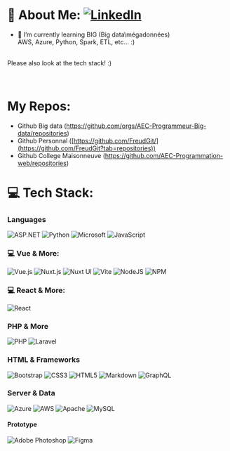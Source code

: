 

# 💫 About Me: [![LinkedIn](https://img.shields.io/badge/LinkedIn-%230077B5.svg?logo=linkedin&logoColor=white)](https://linkedin.com/in/francois-hebert)

- 🌱 I’m currently learning BIG (Big data\mégadonnées)<br>
AWS, Azure, Python, Spark, ETL, etc... :)<br><br>

Please also look at the tech stack! :)<br>
 <br><br>


# My Repos:
- Github Big data (https://github.com/orgs/AEC-Programmeur-Big-data/repositories)
- Github Personnal ([https://github.com/FreudGit/](https://github.com/FreudGit?tab=repositories))
- Github College Maisonneuve (https://github.com/AEC-Programmation-web/repositories)

  
# 💻 Tech Stack:


### Languages
![ASP.NET](https://img.shields.io/badge/ASP.NET-512BD4?style=for-the-badge&logo=.net&logoColor=white)
![Python](https://img.shields.io/badge/Python-3776AB?style=for-the-badge&logo=python&logoColor=white)
![Microsoft](https://img.shields.io/badge/Microsoft-0078D6?style=for-the-badge&logo=microsoft&logoColor=white) ![JavaScript](https://img.shields.io/badge/javascript-%23323330.svg?style=for-the-badge&logo=javascript&logoColor=%23F7DF1E)

### 💻 Vue & More:
![Vue.js](https://img.shields.io/badge/vuejs-%2335495e.svg?style=for-the-badge&logo=vuedotjs&logoColor=%234FC08D)
![Nuxt.js](https://img.shields.io/badge/Nuxt.js-00C58E?style=for-the-badge&logo=nuxtdotjs&logoColor=white) ![Nuxt UI](https://img.shields.io/badge/Nuxt_UI-00C58E?style=for-the-badge&logo=nuxtdotjs&logoColor=white)
![Vite](https://img.shields.io/badge/Vite-646CFF?style=for-the-badge&logo=vite&logoColor=white) ![NodeJS](https://img.shields.io/badge/node.js-6DA55F?style=for-the-badge&logo=node.js&logoColor=white) 
![NPM](https://img.shields.io/badge/NPM-%23000000.svg?style=for-the-badge&logo=npm&logoColor=white)

### 💻 React & More:
 ![React](https://img.shields.io/badge/react-%2320232a.svg?style=for-the-badge&logo=react&logoColor=%2361DAFB)

### PHP & More
![PHP](https://img.shields.io/badge/php-%23777BB4.svg?style=for-the-badge&logo=php&logoColor=white)  ![Laravel](https://img.shields.io/badge/laravel-%23FF2D20.svg?style=for-the-badge&logo=laravel&logoColor=white)

### HTML & Frameworks
![Bootstrap](https://img.shields.io/badge/bootstrap-%23563D7C.svg?style=for-the-badge&logo=bootstrap&logoColor=white) ![CSS3](https://img.shields.io/badge/css3-%231572B6.svg?style=for-the-badge&logo=css3&logoColor=white) ![HTML5](https://img.shields.io/badge/html5-%23E34F26.svg?style=for-the-badge&logo=html5&logoColor=white) ![Markdown](https://img.shields.io/badge/markdown-%23000000.svg?style=for-the-badge&logo=markdown&logoColor=white)  ![GraphQL](https://img.shields.io/badge/-GraphQL-E10098?style=for-the-badge&logo=graphql&logoColor=white)  

### Server & Data
![Azure](https://img.shields.io/badge/Azure-0078D4?style=for-the-badge&logo=microsoftazure&logoColor=white) ![AWS](https://img.shields.io/badge/AWS-232F3E?style=for-the-badge&logo=amazonaws&logoColor=white) ![Apache](https://img.shields.io/badge/apache-%23D42029.svg?style=for-the-badge&logo=apache&logoColor=white) ![MySQL](https://img.shields.io/badge/mysql-%2300f.svg?style=for-the-badge&logo=mysql&logoColor=white)

#### Prototype
![Adobe Photoshop](https://img.shields.io/badge/adobephotoshop-%2331A8FF.svg?style=for-the-badge&logo=adobephotoshop&logoColor=white) 	![Figma](https://img.shields.io/badge/figma-%23F24E1E.svg?style=for-the-badge&logo=figma&logoColor=white)
